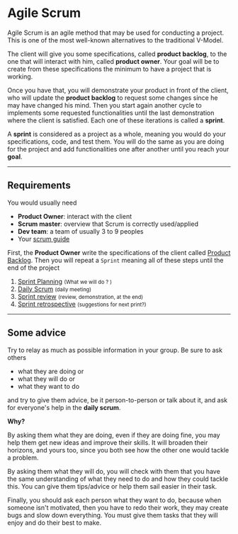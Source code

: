 # Agile Scrum

Agile Scrum is an agile method that may be used for conducting a project. This is one of the most well-known alternatives to the traditional V-Model.

The client will give you some specifications, called **product backlog**, to the one that will interact with him, called **product owner**. Your goal will be to create from these specifications the minimum to have a project that is working.

Once you have that, you will demonstrate your product in front of the client, who will update the **product backlog** to request some changes since he may have changed his mind. Then you start again another cycle to implements some requested functionalities until the last demonstration where the client is satisfied. Each one of these iterations is called a **sprint**.

A **sprint** is considered as a project as a whole, meaning you would do your specifications, code, and test them. You will do the same as you are doing for the project and add functionalities one after another until you reach your **goal**.

<hr class="sl">

## Requirements

You would usually need

* **Product Owner**: interact with the client
* **Scrum master**: overview that Scrum is correctly used/applied
* **Dev team**: a team of usually 3 to 9 peoples
* Your [scrum guide](https://agilemanifesto.org/)

First, the **Product Owner** write the specifications of the client called [Product Backlog](product-backlog.md). Then you will repeat a ``Sprint`` meaning all of these steps until the end of the project

1. [Sprint Planning](sprint/planning.md) <small>(What we will do ? )</small>
2. [Daily Scrum](sprint/daily.md) <small>(daily meeting)</small>
3. [Sprint review](sprint/review.md) <small>(review, demonstration, at the end)</small>
4. [Sprint retrospective](sprint/retrospective.md) <small>(suggestions for next print?)</small>

<hr class="sl">

## Some advice

Try to relay as much as possible information in your group. Be sure to ask others

* what they are doing or
* what they will do or
* what they want to do

and try to give them advice, be it person-to-person or talk about it, and ask for everyone's help in the **daily scrum**.

**Why?**

By asking them what they are doing, even if they are doing fine, you may help them get new ideas and improve their skills. It will broaden their horizons, and yours too, since you both see how the other one would tackle a problem.

By asking them what they will do, you will check with them that you have the same understanding of what they need to do and how they could tackle this. You can give them tips/advice or help them sail easier in their task.

Finally, you should ask each person what they want to do, because when someone isn't motivated, then you have to redo their work, they may create bugs and slow down everything. You must give them tasks that they will enjoy and do their best to make.